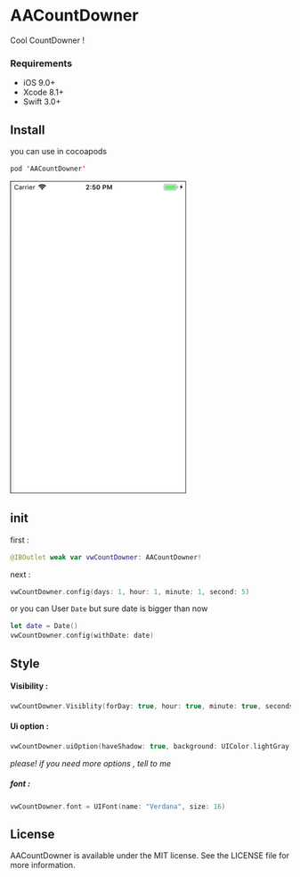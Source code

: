 # AACountDowner
Cool CountDowner ! 
### Requirements

   - iOS 9.0+ 
   - Xcode 8.1+
   - Swift 3.0+

## Install

you can use in cocoapods
```swift
pod 'AACountDowner'
```

![](https://github.com/amir-ardalanuk/AACountDowner/blob/master/CountDowner.gif)

## init
first : 
```swift
@IBOutlet weak var vwCountDowner: AACountDowner!
```
next : 
```swift
vwCountDowner.config(days: 1, hour: 1, minute: 1, second: 5)
```
or you can User ``Date`` but sure date is bigger than now
```swift
let date = Date()
vwCountDowner.config(withDate: date)
```
## Style

#### Visibility :
```swift
vwCountDowner.Visiblity(forDay: true, hour: true, minute: true, seconds: true)
```

#### Ui option : 
```swift
vwCountDowner.uiOption(haveShadow: true, background: UIColor.lightGray, radius: 5)
```
_please! if you need more options , tell to me_
##### font :
```swift
vwCountDowner.font = UIFont(name: "Verdana", size: 16)
```


## License

AACountDowner is available under the MIT license. See the LICENSE file for more information.
